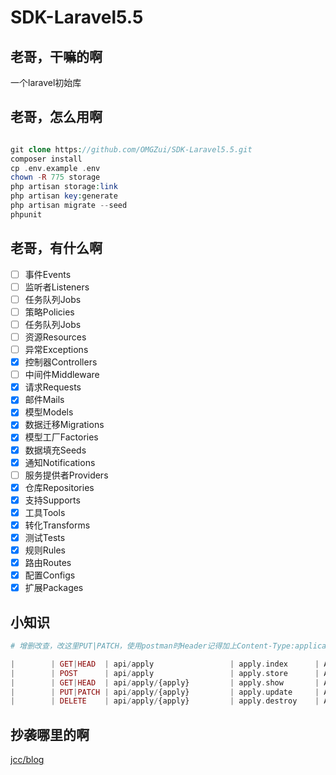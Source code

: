 # SDK-Laravel5.5

## 老哥，干嘛的啊

一个laravel初始库

## 老哥，怎么用啊

```php

git clone https://github.com/OMGZui/SDK-Laravel5.5.git
composer install
cp .env.example .env
chown -R 775 storage
php artisan storage:link
php artisan key:generate
php artisan migrate --seed
phpunit
```

## 老哥，有什么啊

- [ ] 事件Events
- [ ] 监听者Listeners
- [ ] 任务队列Jobs
- [ ] 策略Policies
- [ ] 任务队列Jobs
- [ ] 资源Resources
- [ ] 异常Exceptions
- [x] 控制器Controllers
- [ ] 中间件Middleware
- [x] 请求Requests
- [x] 邮件Mails
- [x] 模型Models
- [x] 数据迁移Migrations
- [x] 模型工厂Factories
- [x] 数据填充Seeds
- [x] 通知Notifications
- [ ] 服务提供者Providers
- [x] 仓库Repositories
- [x] 支持Supports
- [x] 工具Tools
- [x] 转化Transforms
- [x] 测试Tests
- [x] 规则Rules
- [x] 路由Routes
- [x] 配置Configs
- [x] 扩展Packages

## 小知识

```php
# 增删改查，改这里PUT|PATCH，使用postman时Header记得加上Content-Type:application/x-www-form-urlencoded

|        | GET|HEAD  | api/apply                 | apply.index      | App\Http\Controllers\Api\ApplyController@index                         |            |
|        | POST      | api/apply                 | apply.store      | App\Http\Controllers\Api\ApplyController@store                         |            |
|        | GET|HEAD  | api/apply/{apply}         | apply.show       | App\Http\Controllers\Api\ApplyController@show                          |            |
|        | PUT|PATCH | api/apply/{apply}         | apply.update     | App\Http\Controllers\Api\ApplyController@update                        |            |
|        | DELETE    | api/apply/{apply}         | apply.destroy    | App\Http\Controllers\Api\ApplyController@destroy 

```

## 抄袭哪里的啊

[jcc/blog](https://github.com/jcc/blog)